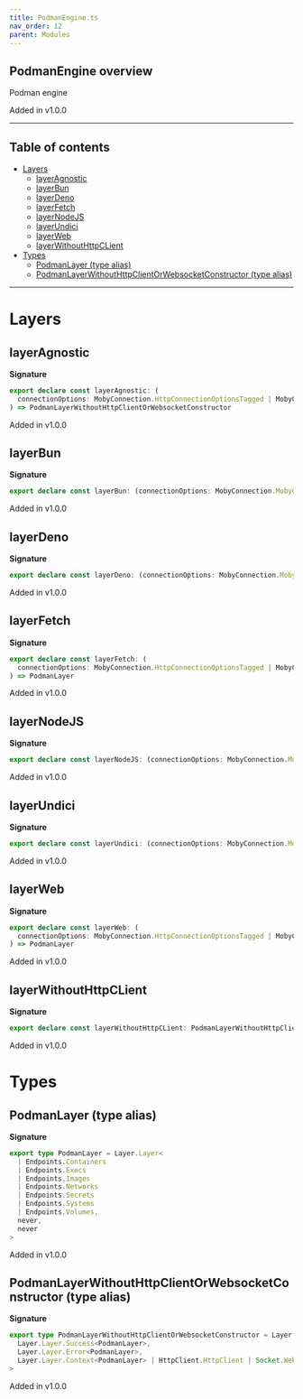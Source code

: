 ```yaml
---
title: PodmanEngine.ts
nav_order: 12
parent: Modules
---
```


## PodmanEngine overview

Podman engine

Added in v1.0.0

---

<h2 class="text-delta">Table of contents</h2>

- [Layers](#layers)
  - [layerAgnostic](#layeragnostic)
  - [layerBun](#layerbun)
  - [layerDeno](#layerdeno)
  - [layerFetch](#layerfetch)
  - [layerNodeJS](#layernodejs)
  - [layerUndici](#layerundici)
  - [layerWeb](#layerweb)
  - [layerWithoutHttpCLient](#layerwithouthttpclient)
- [Types](#types)
  - [PodmanLayer (type alias)](#podmanlayer-type-alias)
  - [PodmanLayerWithoutHttpClientOrWebsocketConstructor (type alias)](#podmanlayerwithouthttpclientorwebsocketconstructor-type-alias)

---

# Layers

## layerAgnostic

**Signature**

```ts
export declare const layerAgnostic: (
  connectionOptions: MobyConnection.HttpConnectionOptionsTagged | MobyConnection.HttpsConnectionOptionsTagged
) => PodmanLayerWithoutHttpClientOrWebsocketConstructor
```

Added in v1.0.0

## layerBun

**Signature**

```ts
export declare const layerBun: (connectionOptions: MobyConnection.MobyConnectionOptions) => PodmanLayer
```

Added in v1.0.0

## layerDeno

**Signature**

```ts
export declare const layerDeno: (connectionOptions: MobyConnection.MobyConnectionOptions) => PodmanLayer
```

Added in v1.0.0

## layerFetch

**Signature**

```ts
export declare const layerFetch: (
  connectionOptions: MobyConnection.HttpConnectionOptionsTagged | MobyConnection.HttpsConnectionOptionsTagged
) => PodmanLayer
```

Added in v1.0.0

## layerNodeJS

**Signature**

```ts
export declare const layerNodeJS: (connectionOptions: MobyConnection.MobyConnectionOptions) => PodmanLayer
```

Added in v1.0.0

## layerUndici

**Signature**

```ts
export declare const layerUndici: (connectionOptions: MobyConnection.MobyConnectionOptions) => PodmanLayer
```

Added in v1.0.0

## layerWeb

**Signature**

```ts
export declare const layerWeb: (
  connectionOptions: MobyConnection.HttpConnectionOptionsTagged | MobyConnection.HttpsConnectionOptionsTagged
) => PodmanLayer
```

Added in v1.0.0

## layerWithoutHttpCLient

**Signature**

```ts
export declare const layerWithoutHttpCLient: PodmanLayerWithoutHttpClientOrWebsocketConstructor
```

Added in v1.0.0

# Types

## PodmanLayer (type alias)

**Signature**

```ts
export type PodmanLayer = Layer.Layer<
  | Endpoints.Containers
  | Endpoints.Execs
  | Endpoints.Images
  | Endpoints.Networks
  | Endpoints.Secrets
  | Endpoints.Systems
  | Endpoints.Volumes,
  never,
  never
>
```

Added in v1.0.0

## PodmanLayerWithoutHttpClientOrWebsocketConstructor (type alias)

**Signature**

```ts
export type PodmanLayerWithoutHttpClientOrWebsocketConstructor = Layer.Layer<
  Layer.Layer.Success<PodmanLayer>,
  Layer.Layer.Error<PodmanLayer>,
  Layer.Layer.Context<PodmanLayer> | HttpClient.HttpClient | Socket.WebSocketConstructor
>
```

Added in v1.0.0
